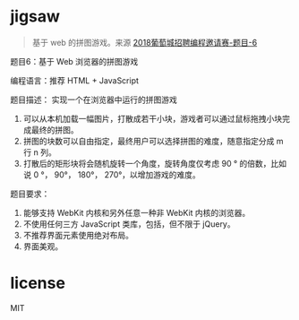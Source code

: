 # jigsaw
> 基于 web 的拼图游戏。来源 [2018葡萄城招聘编程邀请赛-题目-6](https://www.grapecity.com.cn/career/chanllenge)    

题目6：基于 Web 浏览器的拼图游戏 

编程语言：推荐 HTML + JavaScript

题目描述： 实现一个在浏览器中运行的拼图游戏

1. 可以从本机加载一幅图片，打散成若干小块，游戏者可以通过鼠标拖拽小块完成最终的拼图。
2. 拼图的块数可以自由指定，最终用户可以选择拼图的难度，随意指定分成 m 行 n 列。
3. 打散后的矩形块将会随机旋转一个角度，旋转角度仅考虑 90 ° 的倍数，比如说 0 °， 90°， 180°， 270°，以增加游戏的难度。

题目要求：

1. 能够支持 WebKit 内核和另外任意一种非 WebKit 内核的浏览器。
2. 不使用任何三方 JavaScript 类库，包括，但不限于 jQuery。
3. 不推荐界面元素使用绝对布局。
4. 界面美观。

# license
MIT
